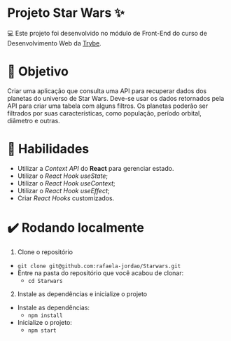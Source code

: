 # Projeto Star Wars ✨ 

💻 Este projeto foi desenvolvido no módulo de Front-End do curso de Desenvolvimento Web da [Trybe](https://www.betrybe.com/).

# 🎯 Objetivo

Criar uma aplicação que consulta uma API para recuperar dados dos planetas do universo de Star Wars. Deve-se usar os dados retornados pela API para criar uma tabela com alguns filtros. Os planetas poderão ser filtrados por suas características, como população, período orbital, diâmetro e outras.

# 🧠 Habilidades 

* Utilizar a _Context API_ do **React** para gerenciar estado.
* Utilizar o _React Hook useState_;
* Utilizar o _React Hook useContext_;
* Utilizar o _React Hook useEffect_;
* Criar _React Hooks_ customizados.

# ✔️ Rodando localmente

1. Clone o repositório
  * `git clone git@github.com:rafaela-jordao/Starwars.git`
  * Entre na pasta do repositório que você acabou de clonar:
    * `cd Starwars`

2. Instale as dependências e inicialize o projeto
  * Instale as dependências:
    * `npm install`
  * Inicialize o projeto:
    * `npm start`


